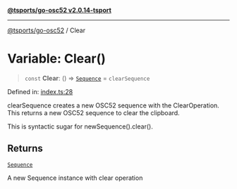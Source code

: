 [**@tsports/go-osc52 v2.0.14-tsport**](../README.md)

***

[@tsports/go-osc52](../globals.md) / Clear

# Variable: Clear()

> `const` **Clear**: () => [`Sequence`](../classes/Sequence.md) = `clearSequence`

Defined in: [index.ts:28](https://github.com/SubtleTools/go-osc52-tsport/blob/242e56775bc9901b1a189054a569847ca34a826c/src/index.ts#L28)

clearSequence creates a new OSC52 sequence with the ClearOperation.
This returns a new OSC52 sequence to clear the clipboard.

This is syntactic sugar for newSequence().clear().

## Returns

[`Sequence`](../classes/Sequence.md)

A new Sequence instance with clear operation
